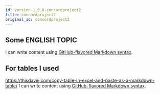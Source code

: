 ```yaml
---
id: version-1.0.0-concordproject2
title: concordproject2
original_id: concordproject2
---
```



##  Some ENGLISH TOPIC
I can write content using [GitHub-flavored Markdown syntax](https://github.github.com/gfm/).



##  For tables I used 
https://thisdavej.com/copy-table-in-excel-and-paste-as-a-markdown-table/
I can write content using [GitHub-flavored Markdown syntax](https://github.github.com/gfm/).
